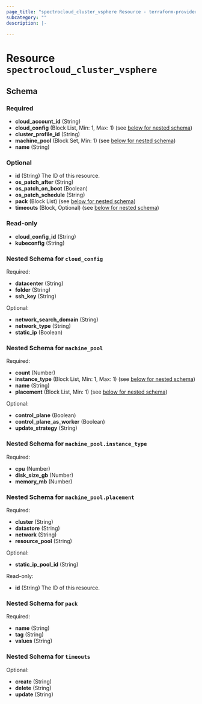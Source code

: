 ```yaml
---
page_title: "spectrocloud_cluster_vsphere Resource - terraform-provider-spectrocloud"
subcategory: ""
description: |-
  
---
```


# Resource `spectrocloud_cluster_vsphere`





## Schema

### Required

- **cloud_account_id** (String)
- **cloud_config** (Block List, Min: 1, Max: 1) (see [below for nested schema](#nestedblock--cloud_config))
- **cluster_profile_id** (String)
- **machine_pool** (Block Set, Min: 1) (see [below for nested schema](#nestedblock--machine_pool))
- **name** (String)

### Optional

- **id** (String) The ID of this resource.
- **os_patch_after** (String)
- **os_patch_on_boot** (Boolean)
- **os_patch_schedule** (String)
- **pack** (Block List) (see [below for nested schema](#nestedblock--pack))
- **timeouts** (Block, Optional) (see [below for nested schema](#nestedblock--timeouts))

### Read-only

- **cloud_config_id** (String)
- **kubeconfig** (String)

<a id="nestedblock--cloud_config"></a>
### Nested Schema for `cloud_config`

Required:

- **datacenter** (String)
- **folder** (String)
- **ssh_key** (String)

Optional:

- **network_search_domain** (String)
- **network_type** (String)
- **static_ip** (Boolean)


<a id="nestedblock--machine_pool"></a>
### Nested Schema for `machine_pool`

Required:

- **count** (Number)
- **instance_type** (Block List, Min: 1, Max: 1) (see [below for nested schema](#nestedblock--machine_pool--instance_type))
- **name** (String)
- **placement** (Block List, Min: 1) (see [below for nested schema](#nestedblock--machine_pool--placement))

Optional:

- **control_plane** (Boolean)
- **control_plane_as_worker** (Boolean)
- **update_strategy** (String)

<a id="nestedblock--machine_pool--instance_type"></a>
### Nested Schema for `machine_pool.instance_type`

Required:

- **cpu** (Number)
- **disk_size_gb** (Number)
- **memory_mb** (Number)


<a id="nestedblock--machine_pool--placement"></a>
### Nested Schema for `machine_pool.placement`

Required:

- **cluster** (String)
- **datastore** (String)
- **network** (String)
- **resource_pool** (String)

Optional:

- **static_ip_pool_id** (String)

Read-only:

- **id** (String) The ID of this resource.



<a id="nestedblock--pack"></a>
### Nested Schema for `pack`

Required:

- **name** (String)
- **tag** (String)
- **values** (String)


<a id="nestedblock--timeouts"></a>
### Nested Schema for `timeouts`

Optional:

- **create** (String)
- **delete** (String)
- **update** (String)


